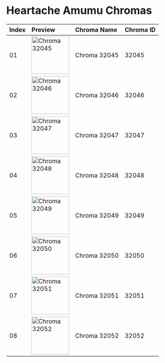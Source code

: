 # Heartache Amumu Chromas

| Index | Preview | Chroma Name | Chroma ID |
|:---|:---|:---|:---|
| 01 | <img src='https://raw.communitydragon.org/latest/plugins/rcp-be-lol-game-data/global/default/v1/champion-chroma-images/32/32045.png' alt='Chroma 32045' width='100'> | Chroma 32045 | 32045 |
| 02 | <img src='https://raw.communitydragon.org/latest/plugins/rcp-be-lol-game-data/global/default/v1/champion-chroma-images/32/32046.png' alt='Chroma 32046' width='100'> | Chroma 32046 | 32046 |
| 03 | <img src='https://raw.communitydragon.org/latest/plugins/rcp-be-lol-game-data/global/default/v1/champion-chroma-images/32/32047.png' alt='Chroma 32047' width='100'> | Chroma 32047 | 32047 |
| 04 | <img src='https://raw.communitydragon.org/latest/plugins/rcp-be-lol-game-data/global/default/v1/champion-chroma-images/32/32048.png' alt='Chroma 32048' width='100'> | Chroma 32048 | 32048 |
| 05 | <img src='https://raw.communitydragon.org/latest/plugins/rcp-be-lol-game-data/global/default/v1/champion-chroma-images/32/32049.png' alt='Chroma 32049' width='100'> | Chroma 32049 | 32049 |
| 06 | <img src='https://raw.communitydragon.org/latest/plugins/rcp-be-lol-game-data/global/default/v1/champion-chroma-images/32/32050.png' alt='Chroma 32050' width='100'> | Chroma 32050 | 32050 |
| 07 | <img src='https://raw.communitydragon.org/latest/plugins/rcp-be-lol-game-data/global/default/v1/champion-chroma-images/32/32051.png' alt='Chroma 32051' width='100'> | Chroma 32051 | 32051 |
| 08 | <img src='https://raw.communitydragon.org/latest/plugins/rcp-be-lol-game-data/global/default/v1/champion-chroma-images/32/32052.png' alt='Chroma 32052' width='100'> | Chroma 32052 | 32052 |
